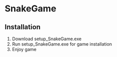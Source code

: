 # SnakeGame

## Installation
1. Download setup_SnakeGame.exe
2. Run setup_SnakeGame.exe for game installation
3. Enjoy game

